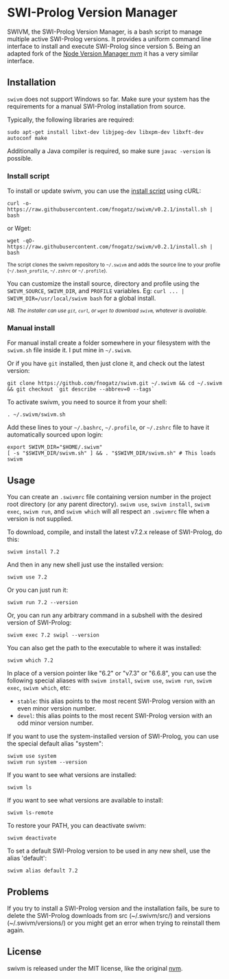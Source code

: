 # SWI-Prolog Version Manager

SWIVM, the SWI-Prolog Version Manager, is a bash script to manage multiple active SWI-Prolog versions. It provides a uniform command line interface to install and execute SWI-Prolog since version 5. Being an adapted fork of the [Node Version Manager nvm](https://github.com/creationix/nvm) it has a very similar interface.

## Installation

`swivm` does not support Windows so far. Make sure your system has the requirements for a manual SWI-Prolog installation from source.

Typically, the following libraries are required:

```
sudo apt-get install libxt-dev libjpeg-dev libxpm-dev libxft-dev autoconf make
```

Additionally a Java compiler is required, so make sure `javac -version` is possible.

### Install script

To install or update swivm, you can use the [install script](https://github.com/fnogatz/swivm/blob/v0.2.1/install.sh) using cURL:

    curl -o- https://raw.githubusercontent.com/fnogatz/swivm/v0.2.1/install.sh | bash

or Wget:

    wget -qO- https://raw.githubusercontent.com/fnogatz/swivm/v0.2.1/install.sh | bash

<sub>The script clones the swivm repository to `~/.swivm` and adds the source line to your profile (`~/.bash_profile`, `~/.zshrc` or `~/.profile`).</sub>

You can customize the install source, directory and profile using the `SWIVM_SOURCE`, `SWIVM_DIR`, and `PROFILE` variables.
Eg: `curl ... | SWIVM_DIR=/usr/local/swivm bash` for a global install.

<sub>*NB. The installer can use `git`, `curl`, or `wget` to download `swivm`, whatever is available.*</sub>

### Manual install

For manual install create a folder somewhere in your filesystem with the `swivm.sh` file inside it. I put mine in `~/.swivm`.

Or if you have `git` installed, then just clone it, and check out the latest version:

    git clone https://github.com/fnogatz/swivm.git ~/.swivm && cd ~/.swivm && git checkout `git describe --abbrev=0 --tags`

To activate swivm, you need to source it from your shell:

    . ~/.swivm/swivm.sh

Add these lines to your `~/.bashrc`, `~/.profile`, or `~/.zshrc` file to have it automatically sourced upon login:

    export SWIVM_DIR="$HOME/.swivm"
    [ -s "$SWIVM_DIR/swivm.sh" ] && . "$SWIVM_DIR/swivm.sh" # This loads swivm

## Usage

You can create an `.swivmrc` file containing version number in the project root directory (or any parent directory).
`swivm use`, `swivm install`, `swivm exec`, `swivm run`, and `swivm which` will all respect an `.swivmrc` file when a version is not supplied.

To download, compile, and install the latest v7.2.x release of SWI-Prolog, do this:

    swivm install 7.2

And then in any new shell just use the installed version:

    swivm use 7.2

Or you can just run it:

    swivm run 7.2 --version

Or, you can run any arbitrary command in a subshell with the desired version of SWI-Prolog:

    swivm exec 7.2 swipl --version

You can also get the path to the executable to where it was installed:

    swivm which 7.2

In place of a version pointer like "6.2" or "v7.3" or "6.6.8", you can use the following special aliases with `swivm install`, `swivm use`, `swivm run`, `swivm exec`, `swivm which`, etc:

 - `stable`: this alias points to the most recent SWI-Prolog version with an even minor version number.
 - `devel`: this alias points to the most recent SWI-Prolog version with an odd minor version number.

If you want to use the system-installed version of SWI-Prolog, you can use the special default alias "system":

    swivm use system
    swivm run system --version

If you want to see what versions are installed:

    swivm ls

If you want to see what versions are available to install:

    swivm ls-remote

To restore your PATH, you can deactivate swivm:

    swivm deactivate

To set a default SWI-Prolog version to be used in any new shell, use the alias 'default':

    swivm alias default 7.2

## Problems

If you try to install a SWI-Prolog version and the installation fails, be sure to delete the SWI-Prolog downloads from src (~/.swivm/src/) and versions (~/.swivm/versions/) or you might get an error when trying to reinstall them again.

## License

swivm is released under the MIT license, like the original [nvm](https://github.com/creationix/nvm).
